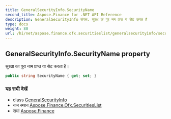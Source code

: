 ```yaml
---
title: GeneralSecurityInfo.SecurityName
second_title: Aspose.Finance for .NET API Reference
description: GeneralSecurityInfo संपत्त. सुरक्ष क पूर नम प्रप्त य सेट करत है
type: docs
weight: 80
url: /hi/net/aspose.finance.ofx.securitieslist/generalsecurityinfo/securityname/
---
```

## GeneralSecurityInfo.SecurityName property

सुरक्षा का पूरा नाम प्राप्त या सेट करता है।

```csharp
public string SecurityName { get; set; }
```

### यह सभी देखें

* class [GeneralSecurityInfo](../)
* नाम स्थान [Aspose.Finance.Ofx.SecuritiesList](../../generalsecurityinfo/)
* सभा [Aspose.Finance](../../../)


